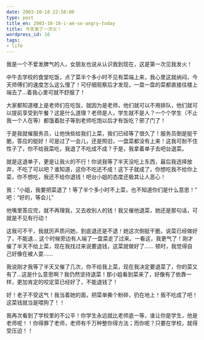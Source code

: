 ```yaml
---
date: 2003-10-18 22:58:00
type: post
title_en: 2003-10-18-i-am-so-angry-today
title: 今天发了一次火！
wordpress_id: 16
tags:
- life
---
```


我是一个不爱发脾气的人，女朋友也说从认识我到现在，这是第一次见我发火！

中午去学校的食堂吃饭，点了菜半个多小时不见有菜端上来，我心里这就纳闷，今天师傅们的速度怎么这么慢了！可仔细观察后才发现，一盘一盘的菜都直接往楼上端去了...着我心里可就不舒服了！

大家都知道楼上是老师们在吃饭，就因为是老师，他们就可以不用排队，他们就可以提前享受到午餐？这是什么道理？老师是人，学生就不是人？一个个学生（不止我一个人在等）都饿着肚子等到老师吃饱以后才有饭吃？邪了门了！

于是我就催服务员，让他快些给我们上菜，我们已经等了很久了！服务员倒是挺干脆，答应的挺好！可是过了一会儿，还是照旧，一盘菜都没有上来！这我可耐不住性子了，你不给我菜吃，我退了不吃成不成？于是，我拿着单子去吧台退菜。

就是这退单子，更是让我火的不行！你说我等了半天没吃上东西，最后我选择放弃，不吃了可以吧？谁知道，这你不吃还不成！这下子就成了，你想吃我不给你上菜，你不想吃，我还不给你退钱！吧台小姐的态度还极其让人恶心！

我：“小姐，我要把菜退了！等了半个多小时不上菜，也不知道你们是什么意思！”
吧：“好的，等会儿”

他嘴里答应完，就不再理我，又去收别人的钱！我又催他退菜，她还是那句话，可就是不见有行动！

这我可不干，我就厉声质问她，到底退还是不退！她这次倒挺干脆，说菜已经做好了，不能退... 这个时候旁边有人端了一盘菜走了过来。一看这，我更气了！刚才催了半天不给上菜，现在我找过来说要退钱，这菜就做好了...... 顿时，我觉得自己好像在被人耍......

我说刚才我等了半天又催了几次，你不给我上菜，现在我决定要退菜了，你的菜又有了...这是什么意思啊？我仍然坚持退菜！那小姐看到菜来了，好像有了依靠一样，更加肯定的咬定菜已经好了，不能退钱了！

好！老子不受这气！我当着她的面，把菜单撕个粉碎，扔在地上！我不吃成了吧！这菜钱就当是喂狗了！！

我再次看到了学校里的不公平！你学生永远就比老师底一等，谁让你是学生，他是老师呢！！你得罪了老师，老师有千万种整你得方法；而你呢？只要在学校，就得受压迫！！

